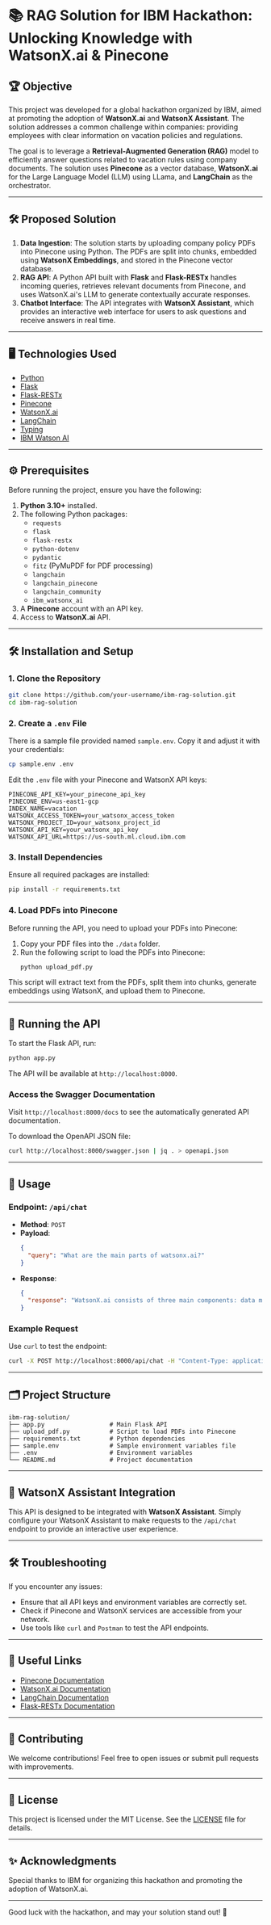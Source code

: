 # 📚 RAG Solution for IBM Hackathon: Unlocking Knowledge with WatsonX.ai & Pinecone

## 🏆 Objective
This project was developed for a global hackathon organized by IBM, aimed at promoting the adoption of **WatsonX.ai** and **WatsonX Assistant**. The solution addresses a common challenge within companies: providing employees with clear information on vacation policies and regulations. 

The goal is to leverage a **Retrieval-Augmented Generation (RAG)** model to efficiently answer questions related to vacation rules using company documents. The solution uses **Pinecone** as a vector database, **WatsonX.ai** for the Large Language Model (LLM) using LLama, and **LangChain** as the orchestrator. 

---

## 🛠️ Proposed Solution
1. **Data Ingestion**: The solution starts by uploading company policy PDFs into Pinecone using Python. The PDFs are split into chunks, embedded using **WatsonX Embeddings**, and stored in the Pinecone vector database.
2. **RAG API**: A Python API built with **Flask** and **Flask-RESTx** handles incoming queries, retrieves relevant documents from Pinecone, and uses WatsonX.ai's LLM to generate contextually accurate responses.
3. **Chatbot Interface**: The API integrates with **WatsonX Assistant**, which provides an interactive web interface for users to ask questions and receive answers in real time.

---

## 🖥️ Technologies Used
- [Python](https://www.python.org/)
- [Flask](https://flask.palletsprojects.com/)
- [Flask-RESTx](https://flask-restx.readthedocs.io/)
- [Pinecone](https://www.pinecone.io/)
- [WatsonX.ai](https://www.ibm.com/watsonx)
- [LangChain](https://python.langchain.com/)
- [Typing](https://docs.python.org/3/library/typing.html)
- [IBM Watson AI](https://cloud.ibm.com/docs/watsonx)

---

## ⚙️ Prerequisites
Before running the project, ensure you have the following:

1. **Python 3.10+** installed.
2. The following Python packages:
   - `requests`
   - `flask`
   - `flask-restx`
   - `python-dotenv`
   - `pydantic`
   - `fitz` (PyMuPDF for PDF processing)
   - `langchain`
   - `langchain_pinecone`
   - `langchain_community`
   - `ibm_watsonx_ai`
3. A **Pinecone** account with an API key.
4. Access to **WatsonX.ai** API.

---

## 🛠️ Installation and Setup

### 1. Clone the Repository
```bash
git clone https://github.com/your-username/ibm-rag-solution.git
cd ibm-rag-solution
```

### 2. Create a `.env` File
There is a sample file provided named `sample.env`. Copy it and adjust it with your credentials:
```bash
cp sample.env .env
```

Edit the `.env` file with your Pinecone and WatsonX API keys:
```
PINECONE_API_KEY=your_pinecone_api_key
PINECONE_ENV=us-east1-gcp
INDEX_NAME=vacation
WATSONX_ACCESS_TOKEN=your_watsonx_access_token
WATSONX_PROJECT_ID=your_watsonx_project_id
WATSONX_API_KEY=your_watsonx_api_key
WATSONX_API_URL=https://us-south.ml.cloud.ibm.com
```

### 3. Install Dependencies
Ensure all required packages are installed:
```bash
pip install -r requirements.txt
```

### 4. Load PDFs into Pinecone
Before running the API, you need to upload your PDFs into Pinecone:

1. Copy your PDF files into the `./data` folder.
2. Run the following script to load the PDFs into Pinecone:
   ```bash
   python upload_pdf.py
   ```

This script will extract text from the PDFs, split them into chunks, generate embeddings using WatsonX, and upload them to Pinecone.

---

## 🚀 Running the API
To start the Flask API, run:

```bash
python app.py
```

The API will be available at `http://localhost:8000`.

### Access the Swagger Documentation
Visit `http://localhost:8000/docs` to see the automatically generated API documentation.

To download the OpenAPI JSON file:
```bash
curl http://localhost:8000/swagger.json | jq . > openapi.json
```

---

## 📄 Usage

### Endpoint: `/api/chat`
- **Method**: `POST`
- **Payload**:
  ```json
  {
    "query": "What are the main parts of watsonx.ai?"
  }
  ```
- **Response**:
  ```json
  {
    "response": "WatsonX.ai consists of three main components: data management, AI model training, and deployment."
  }
  ```

### Example Request
Use `curl` to test the endpoint:
```bash
curl -X POST http://localhost:8000/api/chat -H "Content-Type: application/json" -d '{"query": "How do I apply for vacation?"}'
```

---

## 🗂️ Project Structure
```
ibm-rag-solution/
├── app.py                  # Main Flask API
├── upload_pdf.py           # Script to load PDFs into Pinecone
├── requirements.txt        # Python dependencies
├── sample.env              # Sample environment variables file
├── .env                    # Environment variables
└── README.md               # Project documentation
```

---

## 🤖 WatsonX Assistant Integration
This API is designed to be integrated with **WatsonX Assistant**. Simply configure your WatsonX Assistant to make requests to the `/api/chat` endpoint to provide an interactive user experience.

---

## 🛠️ Troubleshooting
If you encounter any issues:

- Ensure that all API keys and environment variables are correctly set.
- Check if Pinecone and WatsonX services are accessible from your network.
- Use tools like `curl` and `Postman` to test the API endpoints.

---

## 🔗 Useful Links
- [Pinecone Documentation](https://docs.pinecone.io/)
- [WatsonX.ai Documentation](https://cloud.ibm.com/docs/watsonx)
- [LangChain Documentation](https://python.langchain.com/)
- [Flask-RESTx Documentation](https://flask-restx.readthedocs.io/)

---

## 📢 Contributing
We welcome contributions! Feel free to open issues or submit pull requests with improvements.

---

## 📄 License
This project is licensed under the MIT License. See the [LICENSE](LICENSE) file for details.

---

## ✨ Acknowledgments
Special thanks to IBM for organizing this hackathon and promoting the adoption of WatsonX.ai.

---

Good luck with the hackathon, and may your solution stand out! 🚀